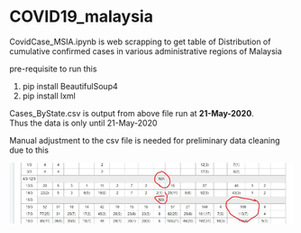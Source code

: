 # COVID19_malaysia


CovidCase_MSIA.ipynb is web scrapping to get table of Distribution of cumulative confirmed cases in various administrative regions of Malaysia

pre-requisite to run this
1. pip install BeautifulSoup4
2. pip install lxml



Cases_ByState.csv is output from above file run at <b>21-May-2020</b>. <br>
Thus the data is only until 21-May-2020

Manual adjustment to the csv file is needed for preliminary data cleaning due to this

![Image of table](adjustdata.png)
